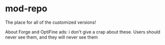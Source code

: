 # mod-repo
The place for all of the customized versions!

About Forge and OptiFine ads: i don't give a crap about these. Users should never see them, and they will never see them
